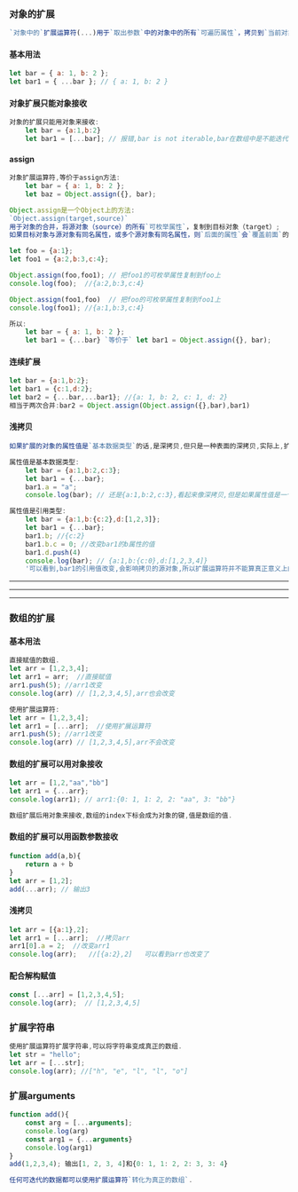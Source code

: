 ### 对象的扩展

```js
`对象中的`扩展运算符(...)用于`取出参数`中的对象中的所有`可遍历属性`，拷贝到`当前对象`之中
```

#### 基本用法

```js
let bar = { a: 1, b: 2 };
let bar1 = { ...bar }; // { a: 1, b: 2 }
```

#### 对象扩展只能对象接收

```js
对象的扩展只能用对象来接收:
	let bar = {a:1,b:2}
    let bar1 = [...bar]; // 报错,bar is not iterable,bar在数组中是不能迭代的.
```

#### assign

```js
对象扩展运算符,等价于assign方法:
	let bar = { a: 1, b: 2 };
	let baz = Object.assign({}, bar);
```

```js
Object.assign是一个Object上的方法:
`Object.assign(target,source)`
用于对象的合并，将源对象（source）的所有`可枚举属性`，复制到目标对象（target）;
如果目标对象与源对象有同名属性，或多个源对象有同名属性，则`后面的属性`会`覆盖前面`的属性.
```

```js
let foo = {a:1};
let foo1 = {a:2,b:3,c:4};

Object.assign(foo,foo1); // 把foo1的可枚举属性复制到foo上
console.log(foo);  //{a:2,b:3,c:4}

Object.assign(foo1,foo)  // 把foo的可枚举属性复制到foo1上
console.log(foo1); //{a:1,b:3,c:4}
```

```js
所以:
	let bar = { a: 1, b: 2 };
	let bar1 = {...bar} `等价于` let bar1 = Object.assign({}, bar);
```

#### 连续扩展

```js
let bar = {a:1,b:2};
let bar1 = {c:1,d:2};
let bar2 = {...bar,...bar1}; //{a: 1, b: 2, c: 1, d: 2}
相当于两次合并:bar2 = Object.assign(Object.assign({},bar),bar1)
```

#### 浅拷贝

```js
如果扩展的对象的属性值是`基本数据类型`的话,是深拷贝,但只是一种表面的深拷贝,实际上,扩展运算符遇到源对象的属性值是引用值的话,拷贝的对象的属性值改变会影响源对象的属性,不符合深拷贝的特性.
```

```js
属性值是基本数据类型:
	let bar = {a:1,b:2,c:3};
	let bar1 = {...bar};
	bar1.a = "a";
	console.log(bar); // 还是{a:1,b:2,c:3},看起来像深拷贝,但是如果属性值是一个对象的话:
```

```js
属性值是引用类型:
	let bar = {a:1,b:{c:2},d:[1,2,3]};
	let bar1 = {...bar};
	bar1.b; //{c:2}
	bar1.b.c = 0; //改变bar1的b属性的值
	bar1.d.push(4)
	console.log(bar); // {a:1,b:{c:0},d:[1,2,3,4]}
    '可以看到,bar1的引用值改变,会影响拷贝的源对象,所以扩展运算符并不能算真正意义上的深拷贝'
```

---

---

---

### 数组的扩展

#### 基本用法

```js
直接赋值的数组.
let arr = [1,2,3,4];
let arr1 = arr;  //直接赋值
arr1.push(5); //arr1改变
console.log(arr) // [1,2,3,4,5],arr也会改变
```

```js
使用扩展运算符:
let arr = [1,2,3,4];
let arr1 = [...arr];  //使用扩展运算符
arr1.push(5); //arr1改变
console.log(arr) // [1,2,3,4,5],arr不会改变
```

#### 数组的扩展可以用对象接收

```js
let arr = [1,2,"aa","bb"]
let arr1 = {...arr};
console.log(arr1); // arr1:{0: 1, 1: 2, 2: "aa", 3: "bb"}
```

```js
数组扩展后用对象来接收,数组的index下标会成为对象的键,值是数组的值.
```

#### 数组的扩展可以用函数参数接收

```js
function add(a,b){
    return a + b
}
let arr = [1,2];
add(...arr); // 输出3
```

#### 浅拷贝

```js
let arr = [{a:1},2];
let arr1 = [...arr];  //拷贝arr
arr1[0].a = 2;  //改变arr1
console.log(arr);   //[{a:2},2]   可以看到arr也改变了
```

#### 配合解构赋值

```js
const [...arr] = [1,2,3,4,5];
console.log(arr);  // [1,2,3,4,5]
```

### 扩展字符串

```js
使用扩展运算符扩展字符串,可以将字符串变成真正的数组.
let str = "hello";
let arr = [...str];
console.log(arr); //["h", "e", "l", "l", "o"]
```

### 扩展arguments

```js
function add(){
    const arg = [...arguments];
    console.log(arg)
    const arg1 = {...arguments}
    console.log(arg1)
}
add(1,2,3,4); 输出[1, 2, 3, 4]和{0: 1, 1: 2, 2: 3, 3: 4}
```

```js
任何可迭代的数据都可以使用扩展运算符`转化为真正的数组`.
```

